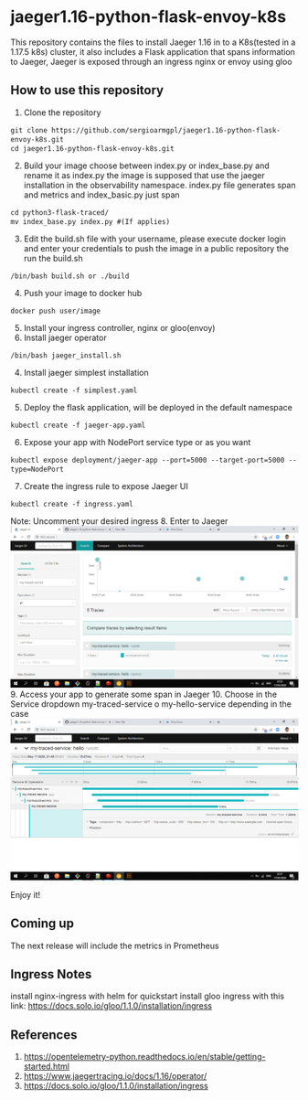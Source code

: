 # jaeger1.16-python-flask-envoy-k8s
This repository contains the files to install Jaeger 1.16 in to a K8s(tested in a 1.17.5 k8s) cluster, it also includes a Flask application that spans information to Jaeger, Jaeger is exposed through an ingress nginx or envoy using gloo
## How to use this repository
1. Clone the repository
```
git clone https://github.com/sergioarmgpl/jaeger1.16-python-flask-envoy-k8s.git
cd jaeger1.16-python-flask-envoy-k8s.git
```
2. Build your image choose between index.py or index_base.py and rename it as index.py
the image is supposed that use the jaeger installation in the observability namespace.  index.py file generates span and metrics and index_basic.py just span
```
cd python3-flask-traced/
mv index_base.py index.py #(If applies)
```
3. Edit the build.sh file with your username, please execute docker login and enter your credentials to push the image in a public repository the run the build.sh
```
/bin/bash build.sh or ./build
```
4. Push your image to docker hub
```
docker push user/image
```
5. Install your ingress controller, nginx or gloo(envoy)
6. Install jaeger operator
```
/bin/bash jaeger_install.sh
```
4. Install jaeger simplest installation
```
kubectl create -f simplest.yaml
```
5. Deploy the flask application, will be deployed in the default namespace
```
kubectl create -f jaeger-app.yaml
```
6. Expose your app with NodePort service type or as you want
```
kubectl expose deployment/jaeger-app --port=5000 --target-port=5000 --type=NodePort
```
7. Create the ingress rule to expose Jaeger UI
```
kubectl create -f ingress.yaml
```
Note: Uncomment your desired ingress
8. Enter to Jaeger
![Alt text](images/jaeger1.png?raw=true "Exec")
9. Access your app to generate some span in Jaeger
10. Choose in the Service dropdown my-traced-service o my-hello-service depending in the case
![Alt text](images/jaeger2.png?raw=true "Exec")

Enjoy it!
## Coming up
The next release will include the metrics in Prometheus

## Ingress Notes
install nginx-ingress with helm for quickstart
install gloo ingress with this link: https://docs.solo.io/gloo/1.1.0/installation/ingress

## References
1. https://opentelemetry-python.readthedocs.io/en/stable/getting-started.html
2. https://www.jaegertracing.io/docs/1.16/operator/
3. https://docs.solo.io/gloo/1.1.0/installation/ingress
